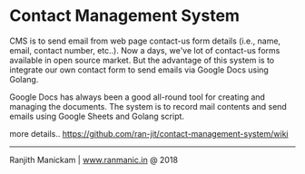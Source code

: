 # Contact Management System

CMS is to send email from web page contact-us form details (i.e., name, email, contact number, etc..). Now a days, we've lot of contact-us forms available in open source market. But the advantage of this system is to integrate our own contact form to send emails via Google Docs using Golang.

Google Docs has always been a good all-round tool for creating and managing the documents. The system is to record mail contents and send emails using Google Sheets and Golang script.

more details.. https://github.com/ran-jit/contact-management-system/wiki

-----------------------------------------
Ranjith Manickam | www.ranmanic.in @ 2018
